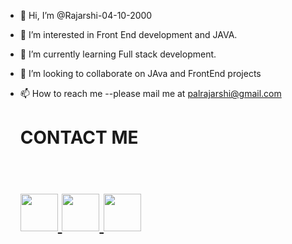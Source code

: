 - 👋 Hi, I’m @Rajarshi-04-10-2000
- 👀 I’m interested in Front End development and JAVA.
- 🌱 I’m currently learning Full stack development.
- 💞️ I’m looking to collaborate on JAva and FrontEnd projects
- 📫 How to reach me --please mail me at palrajarshi@gmail.com
  <p align="center">
  <h1> CONTACT ME <h1>
  <br>
  <a href="https://www.linkedin.com/in/rajarshi-pal-269a921aa" target="_blank">
    <code><img height="60" width="60" src="https://upload.wikimedia.org/wikipedia/commons/thumb/0/01/LinkedIn_Logo.svg/768px-LinkedIn_Logo.svg.png"/></code>
  </a>
  
  <a href="https://instagram.com/___amante_imperioso___?utm_medium=copy_link" target="_blank">
    <code><img height="60" width="60" src="https://upload.wikimedia.org/wikipedia/commons/thumb/e/e7/Instagram_logo_2016.svg/198px-Instagram_logo_2016.svg.png"/></code>
  </a>
  <a href="https://twitter.com/RajarshiPal19?s=08" target="_blank">
    <code><img height="60" width="60" src="https://upload.wikimedia.org/wikipedia/sco/thumb/9/9f/Twitter_bird_logo_2012.svg/258px-Twitter_bird_logo_2012.svg.png"/></code>
  </a>
     
</p>


<!---
Rajarshi-04-10-2000/Rajarshi-04-10-2000 is a ✨ special ✨ repository because its `README.md` (this file) appears on your GitHub profile.
You can click the Preview link to take a look at your changes.
--->
